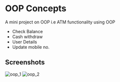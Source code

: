 
# OOP Concepts 

A mini project on OOP i.e ATM functionality using OOP

- Check Balance 
- Cash withdraw
- User Details
- Update mobile no.


## Screenshots
![oop_1](https://user-images.githubusercontent.com/81277887/226623286-b8f7295c-6c3a-4bfb-9a2a-0fa4a290a5ad.jpg)
![oop_2](https://user-images.githubusercontent.com/81277887/226623368-ebe54358-4769-4ef6-969b-9c348fb59a90.jpg)
